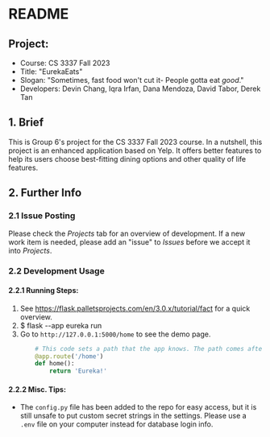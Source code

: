 # README

## Project:
 - Course: CS 3337 Fall 2023
 - Title: "EurekaEats"
 - Slogan: "Sometimes, fast food won't cut it- People gotta eat _good_."
 - Developers: Devin Chang, Iqra Irfan, Dana Mendoza, David Tabor, Derek Tan

## 1. Brief
This is Group 6's project for the CS 3337 Fall 2023 course. In a nutshell, this project is an enhanced application based on Yelp. It offers better features to help its users choose best-fitting dining options and other quality of life features.

## 2. Further Info

### 2.1 Issue Posting
Please check the _Projects_ tab for an overview of development. If a new work item is needed, please add an "issue" to _Issues_ before we accept it into _Projects_.

### 2.2 Development Usage

#### 2.2.1 Running Steps:
 1. See https://flask.palletsprojects.com/en/3.0.x/tutorial/fact for a quick overview.
 2. $ flask --app eureka run
 3. Go to `http://127.0.0.1:5000/home` to see the demo page.
    ```python
        # This code sets a path that the app knows. The path comes after the IP and port in the URL.
        @app.route('/home')
        def home():
            return 'Eureka!'
    ```

#### 2.2.2 Misc. Tips:
 - The `config.py` file has been added to the repo for easy access, but it is still unsafe to put custom secret strings in the settings. Please use a `.env` file on your computer instead for database login info.

